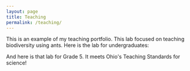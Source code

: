 ```yaml
---
layout: page
title: Teaching
permalink: /teaching/
---
```


This is an example of my teaching portfolio. This lab focused on teaching biodiversity using ants.
Here is the lab for undergraduates:
<object data="../pdfs/Bio2260-AntBiodiversitylab-2024-04-16.pdf" width="500" height="500" type='application/pdf'></object>


And here is that lab for Grade 5. It meets Ohio's Teaching Standards for science!
<object data="../pdfs/Grade5-AntBiodiversitylab-2024-04-18-clean.pdf" width="500" height="500" type='application/pdf'></object>
